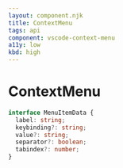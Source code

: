 ```yaml
---
layout: component.njk
title: ContextMenu
tags: api
component: vscode-context-menu
a11y: low
kbd: high
---
```


# ContextMenu

```typescript
interface MenuItemData {
  label: string;
  keybinding?: string;
  value?: string;
  separator?: boolean;
  tabindex?: number;
}
```
